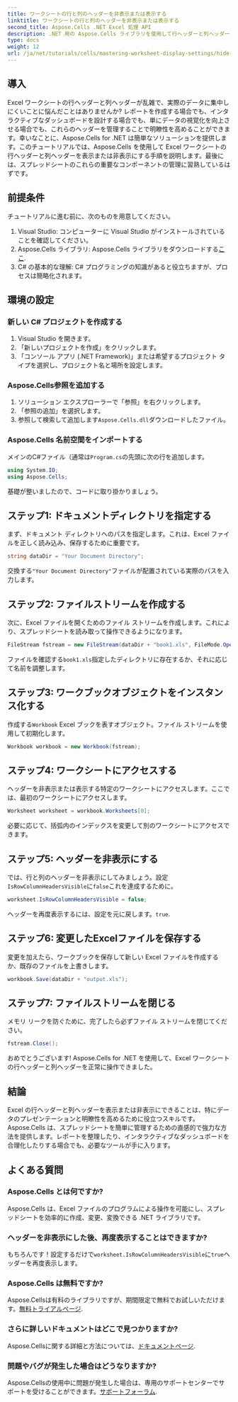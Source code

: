 ```yaml
---
title: ワークシートの行と列のヘッダーを非表示または表示する
linktitle: ワークシートの行と列のヘッダーを非表示または表示する
second_title: Aspose.Cells .NET Excel 処理 API
description: .NET 用の Aspose.Cells ライブラリを使用して行ヘッダーと列ヘッダーを効果的に表示または非表示にすることで、Excel ワークシートのデータの明瞭性を高める方法を説明します。
type: docs
weight: 12
url: /ja/net/tutorials/cells/mastering-worksheet-display-settings/hide-display-row-column-headers/
---
```

## 導入

Excel ワークシートの行ヘッダーと列ヘッダーが乱雑で、実際のデータに集中しにくいことに悩んだことはありませんか? レポートを作成する場合でも、インタラクティブなダッシュボードを設計する場合でも、単にデータの視覚化を向上させる場合でも、これらのヘッダーを管理することで明瞭性を高めることができます。幸いなことに、Aspose.Cells for .NET は簡単なソリューションを提供します。このチュートリアルでは、Aspose.Cells を使用して Excel ワークシートの行ヘッダーと列ヘッダーを表示または非表示にする手順を説明します。最後には、スプレッドシートのこれらの重要なコンポーネントの管理に習熟しているはずです。

## 前提条件

チュートリアルに進む前に、次のものを用意してください。

1. Visual Studio: コンピューターに Visual Studio がインストールされていることを確認してください。
2.  Aspose.Cells ライブラリ: Aspose.Cells ライブラリをダウンロードする[ここ](https://releases.aspose.com/cells/net/).
3. C# の基本的な理解: C# プログラミングの知識があると役立ちますが、プロセスは簡略化されます。

## 環境の設定

### 新しい C# プロジェクトを作成する

1. Visual Studio を開きます。
2. 「新しいプロジェクトを作成」をクリックします。
3. 「コンソール アプリ (.NET Framework)」または希望するプロジェクト タイプを選択し、プロジェクト名と場所を設定します。

### Aspose.Cells参照を追加する

1. ソリューション エクスプローラーで「参照」を右クリックします。
2. 「参照の追加」を選択します。
3. 参照して検索して追加します`Aspose.Cells.dll`ダウンロードしたファイル。

### Aspose.Cells 名前空間をインポートする

メインのC#ファイル（通常は`Program.cs`の先頭に次の行を追加します。

```csharp
using System.IO;
using Aspose.Cells;
```

基礎が整いましたので、コードに取り掛かりましょう。

## ステップ1: ドキュメントディレクトリを指定する

まず、ドキュメント ディレクトリへのパスを指定します。これは、Excel ファイルを正しく読み込み、保存するために重要です。

```csharp
string dataDir = "Your Document Directory";
```

交換する`"Your Document Directory"`ファイルが配置されている実際のパスを入力します。

## ステップ2: ファイルストリームを作成する

次に、Excel ファイルを開くためのファイル ストリームを作成します。これにより、スプレッドシートを読み取って操作できるようになります。

```csharp
FileStream fstream = new FileStream(dataDir + "book1.xls", FileMode.Open);
```

ファイルを確認する`book1.xls`指定したディレクトリに存在するか、それに応じて名前を調整します。

## ステップ3: ワークブックオブジェクトをインスタンス化する

作成する`Workbook` Excel ブックを表すオブジェクト。ファイル ストリームを使用して初期化します。

```csharp
Workbook workbook = new Workbook(fstream);
```

## ステップ4: ワークシートにアクセスする

ヘッダーを非表示または表示する特定のワークシートにアクセスします。ここでは、最初のワークシートにアクセスします。

```csharp
Worksheet worksheet = workbook.Worksheets[0];
```

必要に応じて、括弧内のインデックスを変更して別のワークシートにアクセスできます。

## ステップ5: ヘッダーを非表示にする

では、行と列のヘッダーを非表示にしてみましょう。設定`IsRowColumnHeadersVisible`に`false`これを達成するために。

```csharp
worksheet.IsRowColumnHeadersVisible = false;
```

ヘッダーを再度表示するには、設定を元に戻します。`true`.

## ステップ6: 変更したExcelファイルを保存する

変更を加えたら、ワークブックを保存して新しい Excel ファイルを作成するか、既存のファイルを上書きします。

```csharp
workbook.Save(dataDir + "output.xls");
```

## ステップ7: ファイルストリームを閉じる

メモリ リークを防ぐために、完了したら必ずファイル ストリームを閉じてください。

```csharp
fstream.Close();
```

おめでとうございます! Aspose.Cells for .NET を使用して、Excel ワークシートの行ヘッダーと列ヘッダーを正常に操作できました。

## 結論

Excel の行ヘッダーと列ヘッダーを表示または非表示にできることは、特にデータのプレゼンテーションと明瞭性を高めるために役立つスキルです。Aspose.Cells は、スプレッドシートを簡単に管理するための直感的で強力な方法を提供します。レポートを整理したり、インタラクティブなダッシュボードを合理化したりする場合でも、必要なツールが手に入ります。

## よくある質問

### Aspose.Cells とは何ですか?
Aspose.Cells は、Excel ファイルのプログラムによる操作を可能にし、スプレッドシートを効率的に作成、変更、変換できる .NET ライブラリです。

### ヘッダーを非表示にした後、再度表示することはできますか?
もちろんです！設定するだけで`worksheet.IsRowColumnHeadersVisible`に`true`ヘッダーを再度表示します。

### Aspose.Cells は無料ですか?
 Aspose.Cellsは有料のライブラリですが、期間限定で無料でお試しいただけます。[無料トライアルページ](https://releases.aspose.com/).

### さらに詳しいドキュメントはどこで見つかりますか?
Aspose.Cellsに関する詳細と方法については、[ドキュメントページ](https://reference.aspose.com/cells/net/).

### 問題やバグが発生した場合はどうなりますか?
 Aspose.Cellsの使用中に問題が発生した場合は、専用のサポートセンターでサポートを受けることができます。[サポートフォーラム](https://forum.aspose.com/c/cells/9).